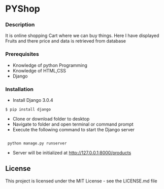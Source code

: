 # PYShop
### Description
It is online shopping Cart where we can buy things. Here I have displayed Fruits and there price  and data is retrieved from database
### Prerequisites


*	Knowledge of python Programming
*	Knowledge of HTML,CSS 
*	Django



### Installation

* Install Django 3.0.4 
```
$ pip install django
```
* Clone or download folder to desktop
* Navigate to folder and open terminal or command prompt
* Execute the following command to start the Django server
```
 
 python manage.py runserver
```
* Server will be initialized at http://127.0.0.1:8000/products


License
----
This project is licensed under the MIT License - see the LICENSE.md file
